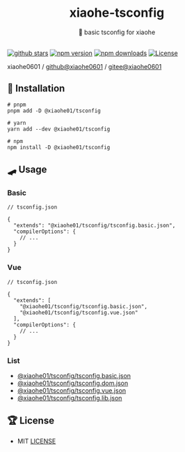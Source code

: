 <div align="center">
  <h1>xiaohe-tsconfig</h1>
  <span>🤞 basic tsconfig for xiaohe</span>
</div>

<br>

[![github stars][github-stars-src]][github-stars-href]
[![npm version][npm-version-src]][npm-version-href]
[![npm downloads][npm-downloads-src]][npm-downloads-href]
[![License][license-src]][license-href]

xiaohe0601 / [github@xiaohe0601](https://github.com/xiaohe0601) / [gitee@xiaohe0601](https://gitee.com/xiaohe0601)

## 🚁 Installation

```shell
# pnpm
pnpm add -D @xiaohe01/tsconfig

# yarn
yarn add --dev @xiaohe01/tsconfig

# npm
npm install -D @xiaohe01/tsconfig
```

## 🛹 Usage

### Basic

```json5
// tsconfig.json

{
  "extends": "@xiaohe01/tsconfig/tsconfig.basic.json",
  "compilerOptions": {
    // ...
  }
}
```

### Vue

```json5
// tsconfig.json

{
  "extends": [
    "@xiaohe01/tsconfig/tsconfig.basic.json",
    "@xiaohe01/tsconfig/tsconfig.vue.json"
  ],
  "compilerOptions": {
    // ...
  }
}
```

### List

- [@xiaohe01/tsconfig/tsconfig.basic.json](./packages/core/tsconfig.basic.json)
- [@xiaohe01/tsconfig/tsconfig.dom.json](./packages/core/tsconfig.dom.json)
- [@xiaohe01/tsconfig/tsconfig.vue.json](./packages/core/tsconfig.vue.json)
- [@xiaohe01/tsconfig/tsconfig.lib.json](./packages/core/tsconfig.lib.json)

## 🏆 License

- MIT [LICENSE](./LICENSE)

[github-stars-src]: https://img.shields.io/github/stars/xiaohe0601/xiaohe-tsconfig?style=flat&colorA=080f12&colorB=1fa669&logo=GitHub
[github-stars-href]: https://github.com/xiaohe0601/xiaohe-tsconfig
[npm-version-src]: https://img.shields.io/npm/v/@xiaohe01/tsconfig?style=flat&colorA=080f12&colorB=1fa669
[npm-version-href]: https://npmjs.com/package/@xiaohe01/tsconfig
[npm-downloads-src]: https://img.shields.io/npm/dm/@xiaohe01/tsconfig?style=flat&colorA=080f12&colorB=1fa669
[npm-downloads-href]: https://npmjs.com/package/@xiaohe01/tsconfig
[license-src]: https://img.shields.io/github/license/xiaohe0601/xiaohe-tsconfig.svg?style=flat&colorA=080f12&colorB=1fa669
[license-href]: https://github.com/xiaohe0601/xiaohe-tsconfig/blob/main/LICENSE